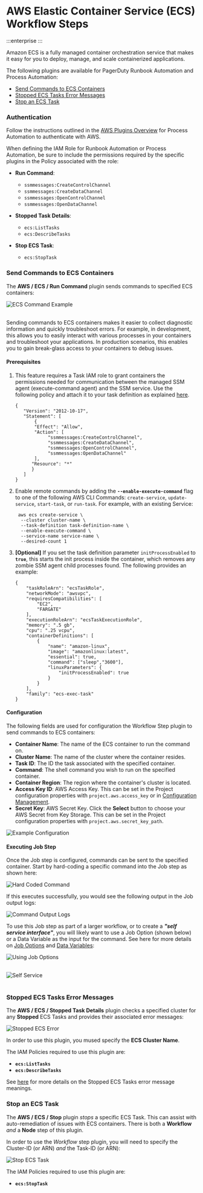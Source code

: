 # AWS Elastic Container Service (ECS) Workflow Steps

:::enterprise
:::

Amazon ECS is a fully managed container orchestration service that makes it easy for you to deploy, manage, and scale containerized applications.

The following plugins are available for PagerDuty Runbook Automation and Process Automation:

* [Send Commands to ECS Containers](#send-commands-to-ecs-containers)
* [Stopped ECS Tasks Error Messages](#stopped-ecs-tasks-error-messages)
* [Stop an ECS Task](#stop-an-ecs-task)

### Authentication
Follow the instructions outlined in the [AWS Plugins Overview](/docs/manual/plugins/aws-plugins-overview.html) for Process Automation to authenticate with AWS.

When defining the IAM Role for Runbook Automation or Process Automation, be sure to include the permissions required by the specific plugins in the Policy associated with the role:

* **Run Command**: 
  * `ssmmessages:CreateControlChannel`
  * `ssmmessages:CreateDataChannel`
  * `ssmmessages:OpenControlChannel`
  * `ssmmessages:OpenDataChannel`
  
* **Stopped Task Details**:
  * `ecs:ListTasks`
  * `ecs:DescribeTasks`
  
* **Stop ECS Task**:
  * `ecs:StopTask`

### Send Commands to ECS Containers

The **AWS / ECS / Run Command** plugin sends commands to specified ECS containers:

![ECS Command Example](@assets/img/aws-ecs-command-example.png)<br><br>

Sending commands to ECS containers makes it easier to collect diagnostic information and quickly troubleshoot errors. For example, in development,
this allows you to easily interact with various processes in your containers and troubleshoot your applications. In production scenarios,
this enables you to gain break-glass access to your containers to debug issues.

#### Prerequisites
1. This feature requires a Task IAM role to grant containers the permissions needed for communication between the managed SSM agent (execute-command agent) and the SSM service.
Use the following policy and attach it to your task definition as explained [here](https://docs.aws.amazon.com/AmazonECS/latest/developerguide/task-iam-roles.html).
    ```
    {
       "Version": "2012-10-17",
       "Statement": [
           {
           "Effect": "Allow",
           "Action": [
                "ssmmessages:CreateControlChannel",
                "ssmmessages:CreateDataChannel",
                "ssmmessages:OpenControlChannel",
                "ssmmessages:OpenDataChannel"
           ],
          "Resource": "*"
          }
       ]
    }
    ```
2. Enable remote commands by adding the **`--enable-execute-command`** flag to one of the following AWS CLI Commands: `create-service`, `update-service`, `start-task`, or `run-task`.
For example, with an existing Service:
    ```
     aws ecs create-service \
      --cluster cluster-name \
      --task-definition task-definition-name \
      --enable-execute-command \
      --service-name service-name \
      --desired-count 1
    ```
3. **[Optional]** If you set the task definition parameter `initProcessEnabled` to **`true`**, this starts the init process inside the container,
which removes any zombie SSM agent child processes found. The following provides an example:
    ```
    {
        "taskRoleArn": "ecsTaskRole",
        "networkMode": "awsvpc",
        "requiresCompatibilities": [
            "EC2",
            "FARGATE"
        ],
        "executionRoleArn": "ecsTaskExecutionRole",
        "memory": ".5 gb",
        "cpu": ".25 vcpu",
        "containerDefinitions": [
            {
                "name": "amazon-linux",
                "image": "amazonlinux:latest",
                "essential": true,
                "command": ["sleep","3600"],
                "linuxParameters": {
                    "initProcessEnabled": true
                }
            }
        ],
        "family": "ecs-exec-task"
    }
    ```

#### Configuration

The following fields are used for configuration the Workflow Step plugin to send commands to ECS containers:

* **Container Name**: The name of the ECS container to run the command on.
* **Cluster Name**: The name of the cluster where the container resides.
* **Task ID**: The ID the task associated with the specified container.
* **Command**: The shell command you wish to run on the specified container.
* **Container Region**: The region where the container's cluster is located.
* **Access Key ID**: AWS Access Key. This can be set in the Project configuration properties with `project.aws.access_key` or in [Configuration Management](/manual/configuration-mgmt/configmgmt).
* **Secret Key**: AWS Secret Key. Click the **Select** button to choose your AWS Secret from Key Storage. This can be set in the Project configuration properties with `project.aws.secret_key_path`.

![**Example Configuration**](@assets/img/aws-ecs-command-example-config.png)

#### Executing Job Step

Once the Job step is configured, commands can be sent to the specified container. Start by hard-coding a specific command into the Job step as shown here:

![Hard Coded Command](@assets/img/aws-ecs-test-hard-coded-command.png)<br>

If this executes successfully, you would see the following output in the Job output logs:

![Command Output Logs](@assets/img/aws-ecs-command-log-output.png)<br>                   

To use this Job step as part of a larger workflow, or to create a **_"self service interface"_**, you will likely want to use a Job Option (shown below) or a Data Variable
as the input for the command.  See here for more details on [Job Options](/manual/job-options) and [Data Variables](/learning/howto/passing-variables):

![Using Job Options](@assets/img/aws-ecs-command-job-options.png)<br><br>

![Self Service](@assets/img/aws-ecs-command-self-service.png)<br><br>

### Stopped ECS Tasks Error Messages

The **AWS / ECS / Stopped Task Details** plugin checks a specified cluster for any **Stopped** ECS Tasks and provides their associated error messages:

![Stopped ECS Error](@assets/img/aws-ecs-stopped-task-errors.png)<br>                                                     

In order to use this plugin, you mused specify the **ECS Cluster Name**.

The IAM Policies required to use this plugin are:
* **`ecs:ListTasks`**
* **`ecs:DescribeTasks`**

See [here](https://docs.aws.amazon.com/AmazonECS/latest/userguide/stopped-task-error-codes.html) for more details on the Stopped ECS Tasks error message meanings.

### Stop an ECS Task

The **AWS / ECS / Stop** plugin _stops_ a specific ECS Task. This can assist with auto-remediation of issues with ECS containers. There is both a **Workflow** _and_ a **Node** step of this plugin.

In order to use the _Workflow_ step plugin, you will need to specify the Cluster-ID (or ARN) _and_ the Task-ID (or ARN):

![Stop ECS Task](@assets/img/aws-ecs-stop-task.png)<br>

The IAM Policies required to use this plugin are:
* **`ecs:StopTask`**
